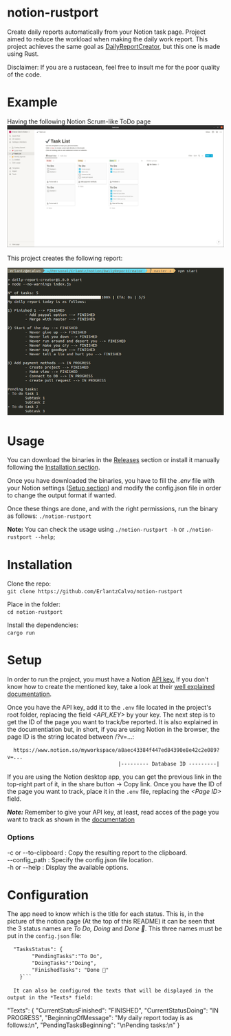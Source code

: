 # notion-rustport
Create daily reports automatically from your Notion task page. Project aimed to reduce the workload when making the daily work report.
This project achieves the same goal as [DailyReportCreator](https://github.com/ErlantzCalvo/DailyReportCreator), but this one is made using Rust.

Disclaimer: If you are a rustacean, feel free to insult me for the poor quality of the code.
# Example
Having the following Notion Scrum-like ToDo page
![Notion To do page](https://github.com/ErlantzCalvo/DailyReportCreator/blob/main/media/notion_example.png?raw=true)

This project creates the following report:

<img src="https://github.com/ErlantzCalvo/DailyReportCreator/blob/main/media/output_example.png?raw=true" alt="Generated report" width="700"/>

# Usage
You can download the binaries in the [Releases](https://github.com/ErlantzCalvo/notion-rustport/releases) section or install it manually following the [Installation section](https://github.com/ErlantzCalvo/notion-rustport#installation).

Once you have downloaded the binaries, you have to fill the <i>.env</i> file with your Notion settings ([Setup section](https://github.com/ErlantzCalvo/notion-rustport#setup)) and modify the config.json file in order to change the output format if wanted.

Once these things are done, and with the right permissions, run the binary as follows:
`./notion-rustport`

<b>Note:</b> You can check the usage using `./notion-rustport -h` or `./notion-rustport --help`;

# Installation
Clone the repo:<br>
`git clone https://github.com/ErlantzCalvo/notion-rustport`

Place in the folder: <br>
`cd notion-rustport`

Install the dependencies:<br>
`cargo run`

# Setup
In order to run the project, you must have a Notion [API key.](https://www.notion.so/my-integrations) If you don't know how to create the mentioned key, take a look at their [well explained documentation](https://developers.notion.com/docs/getting-started).

Once you have the API key, add it to the `.env` file located in the project's root folder, replacing the field *<API_KEY>* by your key. The next step is to get the ID of the page you want to track/be reported. It is also explained in the documentiation but, in short, if you are using Notion in the browser, the page ID is the string located between <workpace name>/<Page ID>?v=...:

```
  https://www.notion.so/myworkspace/a8aec43384f447ed84390e8e42c2e089?v=...
                                    |--------- Database ID ---------|
```
If you are using the Notion desktop app, you can get the previous link in the top-right part of it, in the share button -> Copy link.
Once you have the ID of the page you want to track, place it in the `.env` file, replacing the _\<Page ID\>_ field. 
  
***Note:*** Remember to give your API key, at least, read acces of the page you want to track as shown in the [documentation](https://developers.notion.com/docs/getting-started#step-1-create-an-integration)
  
 
### Options
-c or --to-clipboard : Copy the resulting report to the clipboard. <br>
--config_path : Specify the config.json file location. <br>
-h or --help : Display the available options.
  
# Configuration
The app need to know which is the title for each status. This is, in the picture of the notion page (At the top of this README) it can be seen that the 3 status names are *To Do, Doing* and *Done 🙌*. This three names must be put in the `config.json` file:
```
  "TasksStatus": {
        "PendingTasks":"To Do",
        "DoingTasks":"Doing",
        "FinishedTasks": "Done 🙌"
    }```

  It can also be configured the texts that will be displayed in the output in the *Texts* field:
  ```
  "Texts": {
        "CurrentStatusFinished": "FINISHED",
        "CurrentStatusDoing": "IN PROGRESS",
        "BeginningOfMessage": "My daily report today is as follows:\n",
        "PendingTasksBeginning": "\nPending tasks:\n"
    }
  ```
